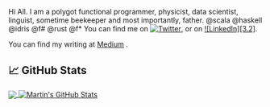 

Hi All.  I am a polygot functional programmer, physicist, data scientist, linguist, sometime beekeeper and most importantly, father. @scala @haskell @idris @f# @rust @f*
You can find me on [![Twitter][1.2]][1],  or on [![LinkedIn][3.2]][3].

You can find my writing at [Medium](https://medium.com/@glottologist) .

## &#x1f4c8; GitHub Stats

<a href="https://github.com/Glottologist/Glottologist">
  <img align="center" src="https://github-readme-stats.vercel.app/api/top-langs/?username=Glottologist&hide=java,html&title_color=ffffff&text_color=c9cacc&icon_color=2bbc8a&bg_color=1d1f21" />
</a>
<a href="https://github.com/Glottologist/Glottologist">
  <img align="center" src="https://github-readme-stats.vercel.app/api?username=Glottologist&show_icons=true&line_height=27&count_private=true&title_color=ffffff&text_color=c9cacc&icon_color=2bbc8a&bg_color=1d1f21" alt="Martin's GitHub Stats" />
</a>


<!-- links to social media icons -->

<!-- icons with padding -->

[1.1]: http://i.imgur.com/tXSoThF.png (twitter icon with padding)
[2.1]: http://i.imgur.com/0o48UoR.png (github icon with padding)

<!-- icons without padding -->

[1.2]: http://i.imgur.com/wWzX9uB.png (twitter icon without padding)
[2.2]: http://i.imgur.com/9I6NRUm.png (github icon without padding)


<!-- links to your social media accounts -->

[1]: https://twitter.com/theglottologist
[2]: https://github.com/Glottologist
[3]: https://www.linkedin.com/in/jasonridgwaytaylor/


<!-- Resources -->
<!-- Icons: https://simpleicons.org/ -->
<!-- GitHub Stats: https://github.com/anuraghazra/github-readme-stats -->
<!-- Emojis: https://emojipedia.org/emoji/ -->
<!-- HTML Emojis: https://www.fileformat.info/index.htm -->
<!-- Shields: https://shields.io/ -->
